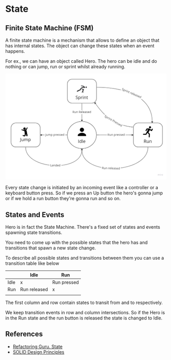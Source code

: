 # State 
## Finite State Machine (FSM)
A finite state machine is a mechanism that allows to define an object that has internal states. The object can change these states when an event happens.

For ex., we can have an object called Hero. The hero can be idle and do nothing or can jump, run or sprint whilst already running. 

![Hero State Machine](State-Machine.jpg "Hero State Machine")

Every state change is initiated by an incoming event like a controller or a keyboard button press.
So if we press an Up button the hero's gonna jump or if we hold a run button they're gonna run and so on.

## States and Events
Hero  is in fact the State Machine.
There's a fixed set of states and events spawning state transitions. 

You need to come up with the possible states that the hero has and transitions that spawn a new state change.

To describe all possible states and transitions between them you can use a transition table like below

|   	|Idle	        | Run  	        |
|---	|---	        |---	        |
|Idle  	|x   	        | Run pressed  	|
|Run   	|Run released   |x   	        |
|   	|   	        |   	        |

The first column and row contain states to transit from and to respectively.

We keep transition events in row and column intersections. So if the Hero is in the Run state and the run button is released the state is changed to Idle.

## References
- [Refactoring Guru. State](https://refactoring.guru/design-patterns/state)
- [SOLID Design Principles](https://hackernoon.com/10-oop-design-principles-every-programmer-should-know-f187436caf65)